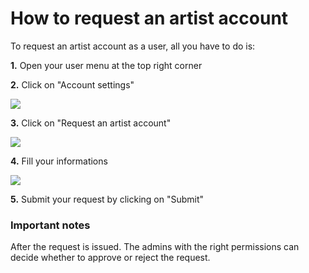 # How to request an artist account

To request an artist account as a user, all you have to do is:

<strong>1.</strong> Open your user menu at the top right corner


<strong>2.</strong> Click on "Account settings"

<img src="/assets/img/account_settings.png">

<strong>3.</strong> Click on "Request an artist account"

<img src="/assets/img/request_artist_account.png">

<strong>4.</strong> Fill your informations

<img src="/assets/img/request_artist_form.png">

<strong>5.</strong> Submit your request by clicking on "Submit"

### Important notes

After the request is issued. The admins with the right permissions can decide whether to approve or reject the request.